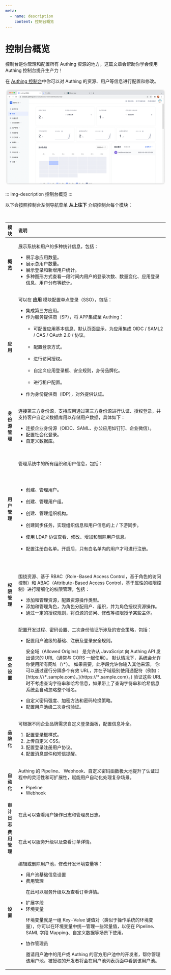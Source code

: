 ```yaml
---
meta:
  - name: description
    content: 控制台概览
---
```


# 控制台概览

<LastUpdated/>

控制台是你管理和配置所有 Authing 资源的地方，这篇文章会帮助你学会使用 Authing 控制台提升生产力！

在 [Authing 控制台](https://console.authing.cn/console/userpool)中你可以对 Authing 的资源、用户等信息进行配置和修改。

![](./images/overview.png)

::: img-description
控制台概览
:::

以下会按照控制台左侧导航菜单 **从上往下** 介绍控制台每个模块：

<table>
  <thead>
    <tr>
      <th style="text-align:left">模块</th>
      <th style="text-align:left">说明</th>
    </tr>
  </thead>
  <tbody>
   <tr>
      <td style="text-align:left"><b>概览</b></td>
      <td style="text-align:left">
        <p>展示系统和用户的多种统计信息，包括：</p>
        <ul>
            <li>展示总应用数量。</li>
            <li>展示总用户数量。</li>
            <li>展示登录和新增用户统计。</li>
            <li>多种图形方式查看一段时间内用户的登录次数、数量变化、应用登录信息、用户分布等统计。</li>
        </ul>
      </td>
    </tr>
        <tr>
      <td style="text-align:left"><b>应用</b></td>
      <td style="text-align:left">
        <p>可以在 <b>应用</b> 模块配置单点登录（SSO），包括：</p>
        <ul>
          <li>集成第三方应用。</li>
          <li>作为服务提供商（SP），将 APP集成至 Authing：
          <ul> ​
         <li>可配置应用基本信息、默认页面显示，为应用集成 OIDC / SAML2 / CAS / OAuth 2.0 / 协议。</li>​
         <li>配置登录方式。</li>​
         <li>进行访问授权。</li>​
          <li>自定义应用登录框、安全规则，身份品牌化。</li>​
          <li>进行租户配置。</li>​
         </ul>
         </li>
          <li>作为身份提供商（IDP），对外提供认证。</li>
        </ul>
      </td>
    </tr>
    <tr>
      <td style="text-align:left"><b>身份源管理</b></td>
      <td style="text-align:left">
        <p>连接第三方身份源，支持应用通过第三方身份源进行认证、授权登录，并支持客户自定义数据库用以存储用户数据，具体如下：</p>
        <ul>
          <li>连接企业身份源（OIDC、SAML、办公应用如钉钉、企业微信）。</li>
          <li>配置社会化登录。</li>
          <li>自定义数据库。</li>
        </ul>
      </td>
    </tr>
    <tr>​
      <td style="text-align:left"><b>用户管理</b></td>​
      <td style="text-align:left">​
        <p>管理系统中的所有组织和用户信息，包括：</p>​
        <ul>​
          <li>创建、管理用户。</li>​
          <li>创建、管理用户组。</li>​
          <li>创建、管理组织机构。</li>​
          <li>创建同步任务，实现组织信息和用户信息的上 / 下游同步。</li>​
          <li>使用 LDAP 协议查看、修改、增加和删除用户信息。</li>​
          <li>配置注册白名单。开启后，只有白名单内的用户才可进行注册。</li>​
        </ul>​
      </td>​
    </tr>
    <tr>
      <td style="text-align:left"><b>权限管理</b></td>
      <td style="text-align:left">
        <p>围绕资源、基于 RBAC（Role-Based Access Control，基于角色的访问控制）和 ABAC（Attribute-Based Access Control，基于属性的权限控制）进行精细化的权限管理，包括：</p>
        <ul>
          <li>添加和管理资源，配置资源操作类型。</li>
          <li>添加和管理角色，为角色分配用户、组织，并为角色授权资源操作。</li>
          <li>通过一定的授权规则，将资源的访问、修改等权限授予某些主体。</li>
        </ul>
      </td>
    </tr>
    <tr>
      <td style="text-align:left"><b>安全设置</b></td>
      <td style="text-align:left">
        <p>配置开发过程、密码设置、二次身份验证所涉及的安全策略，包括：</p>
        <ul>
          <li>配置用户池级的基础、注册及登录安全规则。
          <p>安全域（Allowed Origins） 是允许从 JavaScript 向 Authing API 发出请求的 URL（通常与 CORS 一起使用）。 默认情况下，系统会允许你使用所有网址（\*）。 如果需要，此字段允许你输入其他来源。 你可以通过逐行分隔多个有效 URL，并在子域级别使用通配符（例如：[https://\*.sample.com）。](https://*.sample.com）。) 验证这些 URL 时不考虑查询字符串和哈希信息，如果带上了查询字符串和哈希信息系统会自动忽略整个域名。</p>
          </li>
          <li>自定义密码强度、加密方法和密码轮换策略。</li>
          <li>配置用户池级二次身份验证。</li>
        </ul>
      </td>
    </tr>
    <tr>
      <td style="text-align:left"><b>品牌化</b></td>
      <td style="text-align:left">
        <p>可根据不同企业品牌需求自定义登录面板，配置信息补全。</p>
        <ol>
          <li>配置登录框样式。</li>
          <li>上传自定义 CSS。</li>
          <li>配置登录注册用户协议。</li>
          <li>配置消息邮件和短信提醒。</li>
        </ol>
      </td>
    </tr>
    <tr>
      <td style="text-align:left"><b>自动化</b></td>
      <td style="text-align:left">
        <p>Authing 的 Pipeline、 Webhook、自定义密码函数极大地提升了认证过程中的灵活性和可扩展性，赋能用户自动化处理复杂场景。</p>
        <ul>
          <li>Pipeline</li>
          <li>Webhook</li>
        </ul>
      </td>
    </tr>
    <tr>
      <td style="text-align:left"><b>审计日志</b></td>
      <td style="text-align:left">
        <p>在此可以查看用户操作日志和管理员日志。</p>
      </td>
    </tr>
     <tr>
      <td style="text-align:left"><b>费用管理</b></td>
      <td style="text-align:left">
      <p>在此可以服务升级以及查看订单详情。</p>
      </td>
    </tr>
    <tr>
      <td style="text-align:left"><b>设置</b>
      </td>
      <td style="text-align:left">
      <p>编辑或删除用户池，修改开发环境变量等：</p>
      <ul>
        <li>用户池基础信息设置</li>
        <li>费用管理<p>在此可以服务升级以及查看订单详情。</p></li>
        <li>扩展字段</li>
        <li>环境变量<p>环境变量就是一组 Key-Value 键值对（类似于操作系统的环境变量），你可以在环境变量中统一管理一些常量值，以便在 Pipeline、SAML 字段 Mapping、自定义数据等场景下使用。</p></li>
        <li>协作管理员<p>邀请用户池中的用户或 Authing 的官方用户池中的开发者，帮你管理该用户池，被授权的开发者将会在用户池列表页面中看到该用户池。</p></li>
      </ul>
      </td>
    </tr>
  </tbody>
</table>

<ConsoleBanner />
